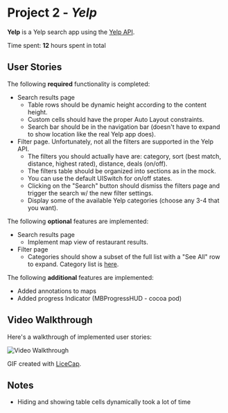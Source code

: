 # Project 2 - *Yelp*

**Yelp** is a Yelp search app using the [Yelp API](http://www.yelp.com/developers/documentation/v2/search_api).

Time spent: **12** hours spent in total

## User Stories

The following **required** functionality is completed:

-  Search results page
   -  Table rows should be dynamic height according to the content height.
   -  Custom cells should have the proper Auto Layout constraints.
   -  Search bar should be in the navigation bar (doesn't have to expand to show location like the real Yelp app does).
-  Filter page. Unfortunately, not all the filters are supported in the Yelp API.
   -  The filters you should actually have are: category, sort (best match, distance, highest rated), distance, deals (on/off).
   -  The filters table should be organized into sections as in the mock.
   -  You can use the default UISwitch for on/off states.
   -  Clicking on the "Search" button should dismiss the filters page and trigger the search w/ the new filter settings.
   -  Display some of the available Yelp categories (choose any 3-4 that you want).

The following **optional** features are implemented:

-  Search results page
   -  Implement map view of restaurant results.
- Filter page
   - Categories should show a subset of the full list with a "See All" row to expand. Category list is [here](http://www.yelp.com/developers/documentation/category_list).

The following **additional** features are implemented:

- Added annotations to maps
- Added progress Indicator (MBProgressHUD - cocoa pod)


## Video Walkthrough

Here's a walkthrough of implemented user stories:

![Video Walkthrough](movies_walkthrough.gif)

GIF created with [LiceCap](http://www.cockos.com/licecap/).

## Notes

- Hiding and showing table cells dynamically took a lot of time
